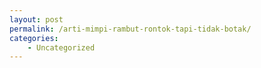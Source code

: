 ```yaml
---
layout: post
permalink: /arti-mimpi-rambut-rontok-tapi-tidak-botak/
categories:
    - Uncategorized
---
```


